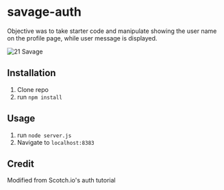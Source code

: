 # savage-auth
Objective was to take starter code and manipulate showing the user name on the profile page, while user message is displayed. 

![21 Savage](public/prosav.png)

## Installation

1. Clone repo
2. run `npm install`

## Usage

1. run `node server.js`
2. Navigate to `localhost:8383`

## Credit

Modified from Scotch.io's auth tutorial
